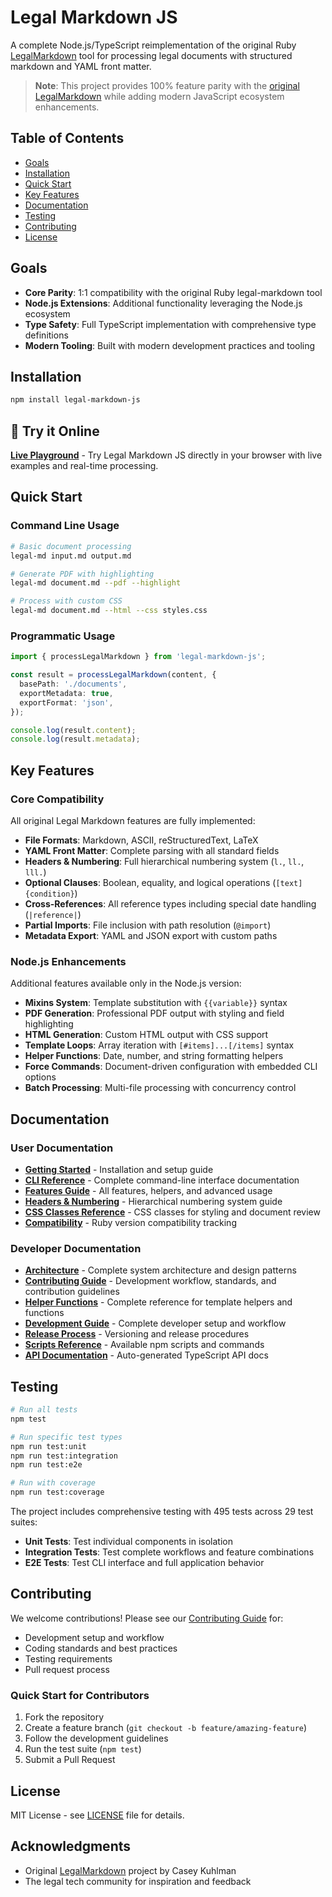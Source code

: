 # Legal Markdown JS

A complete Node.js/TypeScript reimplementation of the original Ruby
[LegalMarkdown](https://github.com/compleatang/legal-markdown) tool for
processing legal documents with structured markdown and YAML front matter.

> **Note**: This project provides 100% feature parity with the
> [original LegalMarkdown](https://github.com/compleatang/legal-markdown) while
> adding modern JavaScript ecosystem enhancements.

## Table of Contents

- [Goals](#goals)
- [Installation](#installation)
- [Quick Start](#quick-start)
- [Key Features](#key-features)
- [Documentation](#documentation)
- [Testing](#testing)
- [Contributing](#contributing)
- [License](#license)

## Goals

- **Core Parity**: 1:1 compatibility with the original Ruby legal-markdown tool
- **Node.js Extensions**: Additional functionality leveraging the Node.js
  ecosystem
- **Type Safety**: Full TypeScript implementation with comprehensive type
  definitions
- **Modern Tooling**: Built with modern development practices and tooling

## Installation

```bash
npm install legal-markdown-js
```

## 🚀 Try it Online

**[Live Playground](https://petalo.github.io/legal-markdown-js/)** - Try Legal
Markdown JS directly in your browser with live examples and real-time
processing.

## Quick Start

### Command Line Usage

```bash
# Basic document processing
legal-md input.md output.md

# Generate PDF with highlighting
legal-md document.md --pdf --highlight

# Process with custom CSS
legal-md document.md --html --css styles.css
```

### Programmatic Usage

```typescript
import { processLegalMarkdown } from 'legal-markdown-js';

const result = processLegalMarkdown(content, {
  basePath: './documents',
  exportMetadata: true,
  exportFormat: 'json',
});

console.log(result.content);
console.log(result.metadata);
```

## Key Features

### Core Compatibility

All original Legal Markdown features are fully implemented:

- **File Formats**: Markdown, ASCII, reStructuredText, LaTeX
- **YAML Front Matter**: Complete parsing with all standard fields
- **Headers & Numbering**: Full hierarchical numbering system (`l.`, `ll.`,
  `lll.`)
- **Optional Clauses**: Boolean, equality, and logical operations
  (`[text]{condition}`)
- **Cross-References**: All reference types including special date handling
  (`|reference|`)
- **Partial Imports**: File inclusion with path resolution (`@import`)
- **Metadata Export**: YAML and JSON export with custom paths

### Node.js Enhancements

Additional features available only in the Node.js version:

- **Mixins System**: Template substitution with `{{variable}}` syntax
- **PDF Generation**: Professional PDF output with styling and field
  highlighting
- **HTML Generation**: Custom HTML output with CSS support
- **Template Loops**: Array iteration with `[#items]...[/items]` syntax
- **Helper Functions**: Date, number, and string formatting helpers
- **Force Commands**: Document-driven configuration with embedded CLI options
- **Batch Processing**: Multi-file processing with concurrency control

## Documentation

### User Documentation

- **[Getting Started](docs/GETTING-STARTED.md)** - Installation and setup guide
- **[CLI Reference](docs/CLI-REFERENCE.md)** - Complete command-line interface
  documentation
- **[Features Guide](docs/FEATURES-GUIDE.md)** - All features, helpers, and
  advanced usage
- **[Headers & Numbering](docs/HEADERS-NUMBERING.md)** - Hierarchical numbering
  system guide
- **[CSS Classes Reference](docs/CSS-CLASSES.md)** - CSS classes for styling and
  document review
- **[Compatibility](docs/COMPATIBILITY.md)** - Ruby version compatibility
  tracking

### Developer Documentation

- **[Architecture](docs/ARCHITECTURE.md)** - Complete system architecture and
  design patterns
- **[Contributing Guide](docs/CONTRIBUTING.md)** - Development workflow,
  standards, and contribution guidelines
- **[Helper Functions](docs/HELPERS.md)** - Complete reference for template
  helpers and functions
- **[Development Guide](docs/DEVELOPMENT-GUIDE.md)** - Complete developer setup
  and workflow
- **[Release Process](docs/RELEASE-PROCESS.md)** - Versioning and release
  procedures
- **[Scripts Reference](docs/SCRIPTS-REFERENCE.md)** - Available npm scripts and
  commands
- **[API Documentation](docs/api/)** - Auto-generated TypeScript API docs

## Testing

```bash
# Run all tests
npm test

# Run specific test types
npm run test:unit
npm run test:integration
npm run test:e2e

# Run with coverage
npm run test:coverage
```

The project includes comprehensive testing with 495 tests across 29 test suites:

- **Unit Tests**: Test individual components in isolation
- **Integration Tests**: Test complete workflows and feature combinations
- **E2E Tests**: Test CLI interface and full application behavior

## Contributing

We welcome contributions! Please see our
[Contributing Guide](docs/CONTRIBUTING.md) for:

- Development setup and workflow
- Coding standards and best practices
- Testing requirements
- Pull request process

### Quick Start for Contributors

1. Fork the repository
2. Create a feature branch (`git checkout -b feature/amazing-feature`)
3. Follow the development guidelines
4. Run the test suite (`npm test`)
5. Submit a Pull Request

## License

MIT License - see [LICENSE](LICENSE) file for details.

## Acknowledgments

- Original [LegalMarkdown](https://github.com/compleatang/legal-markdown)
  project by Casey Kuhlman
- The legal tech community for inspiration and feedback
